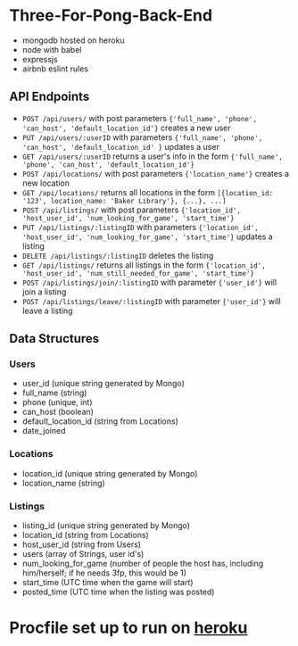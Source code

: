 
# Three-For-Pong-Back-End

* mongodb hosted on heroku
* node with babel
* expressjs
* airbnb eslint rules

## API Endpoints
* `POST /api/users/` with post parameters `{'full_name', 'phone', 'can_host', 'default_location_id'}` creates a new user
* `PUT /api/users/:userID` with parameters `{'full_name', 'phone', 'can_host', 'default_location_id' }` updates a user
* `GET /api/users/:userID` returns a user's info in the form `{'full_name', 'phone', 'can_host', 'default_location_id'}`
* `POST /api/locations/` with post parameters `{'location_name'}` creates a new location
* `GET /api/locations/` returns all locations in the form `[{location_id: '123', location_name: 'Baker Library'}, {...}, ...]`
* `POST /api/listings/` with post parameters `{'location_id', 'host_user_id', 'num_looking_for_game', 'start_time'}` 
* `PUT /api/listings/:listingID` with parameters `{'location_id', 'host_user_id', 'num_looking_for_game', 'start_time'}` updates a listing
* `DELETE /api/listings/:listingID` deletes the listing
* `GET /api/listings/` returns all listings in the form `{'location_id', 'host_user_id', 'num_still_needed_for_game', 'start_time'}`
* `POST /api/listings/join/:listingID` with parameter `{'user_id'}` will join a listing
* `POST /api/listings/leave/:listingID` with parameter `{'user_id'}` will leave a listing

## Data Structures

### Users
*	user_id (unique string generated by Mongo)
*	full_name (string)
*	phone (unique, int)
*	can_host (boolean)
*	default_location_id (string from Locations)
*	date_joined

### Locations
*	location_id (unique string generated by Mongo)
*	location_name (string)

### Listings
*	listing_id (unique string generated by Mongo)
*	location_id (string from Locations)
*	host_user_id (string from Users)
*	users (array of Strings, user id's)
*	num_looking_for_game (number of people the host has, including him/herself; if he needs 3fp, this would be 1)
*	start_time (UTC time when the game will start)
*	posted_time (UTC time when the listing was posted)


Procfile set up to run on [heroku](https://devcenter.heroku.com/articles/getting-started-with-nodejs#deploy-the-app)
=======
